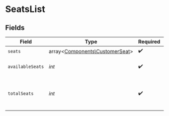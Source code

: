# SeatsList


## Fields

| Field                                                                     | Type                                                                      | Required                                                                  | Description                                                               |
| ------------------------------------------------------------------------- | ------------------------------------------------------------------------- | ------------------------------------------------------------------------- | ------------------------------------------------------------------------- |
| `seats`                                                                   | array<[Components\CustomerSeat](../../Models/Components/CustomerSeat.md)> | :heavy_check_mark:                                                        | List of seats                                                             |
| `availableSeats`                                                          | *int*                                                                     | :heavy_check_mark:                                                        | Number of available seats                                                 |
| `totalSeats`                                                              | *int*                                                                     | :heavy_check_mark:                                                        | Total number of seats for the subscription                                |